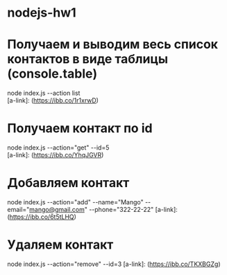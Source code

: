 # nodejs-hw1

# Получаем и выводим весь список контактов в виде таблицы (console.table)

node index.js --action list
<br> [a-link]: (https://ibb.co/1r1xrwD)

# Получаем контакт по id

node index.js --action="get" --id=5
<br> [a-link]: (https://ibb.co/YhqJGVR)

# Добавляем контакт

node index.js --action="add" --name="Mango" --email="mango@gmail.com" --phone="322-22-22"
[a-link]: (https://ibb.co/6t5tLHQ)

# Удаляем контакт

node index.js --action="remove" --id=3
[a-link]: (https://ibb.co/TKXBGZg)